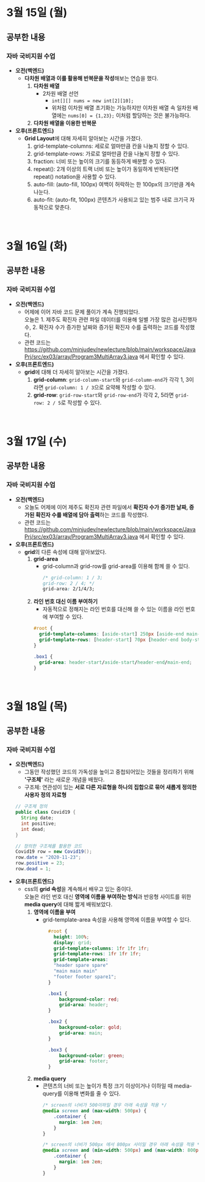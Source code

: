 # 3월 15일 (월)
## 공부한 내용
### 자바 국비지원 수업
- **오전(백엔드)**
  - **다차원 배열과 이를 활용해 반복문을 작성**해보는 연습을 했다.
    1. **다차원 배열**
        - 2차원 배열 선언
          - `int[][] nums = new int[2][10];`
          - 위처럼 이차원 배열 초기화는 가능하지만 이차원 배열 속 일차원 배열에는 `nums[0] = {1,23};` 이처럼 할당하는 것은 불가능하다.
    3. **다차원 배열을 이용한 반복문**
- **오후(프론트엔드)**
  - **Grid Layout**에 대해 자세히 알아보는 시간을 가졌다.
    1. grid-template-columns: 세로로 얼마만큼 칸을 나눌지 정할 수 있다.
    2. grid-template-rows: 가로로 얼마만큼 칸을 나눌지 정할 수 있다.
    3. fraction: 너비 또는 높이의 크기를 동등하게 배분할 수 있다.
    4. repeat(): 2개 이상의 트랙 너비 또는 높이가 동일하게 반복된다면 repeat() notation을 사용할 수 있다.
    5. auto-fill: (auto-fill, 100px) 여백이 허락하는 한 100px의 크기만큼 계속 나눈다.
    6. auto-fit: (auto-fit, 100px) 콘텐츠가 사용되고 있는 범주 내로 크기극 자동적으로 맞춘다.

<br>

# 3월 16일 (화)
## 공부한 내용
### 자바 국비지원 수업
- **오전(백엔드)**
  - 어제에 이어 자바 코드 문제 풀이가 계속 진행되었다.   
    오늘은 1. 제주도 확진자 관련 파일 데이터를 이용해 일별 가장 많은 검사진행자 수, 2. 확진자 수가 증가한 날짜와 증가된 확진자 수를 출력하는 코드를 작성했다.
  - 관련 코드는 https://github.com/minjudev/newlecture/blob/main/workspace/JavaPrj/src/ex03/array/Program3MultiArray3.java 에서 확인할 수 있다.
- **오후(프론트엔드)**
  - **grid**에 대해 더 자세히 알아보는 시간을 가졌다. 
      1. **grid-column**: `grid-column-start`와 `grid-column-end`가 각각 1, 3이라면 `grid-column: 1 / 3`으로 요약해 작성할 수 있다.
      2. **grid-row**: `grid-row-start`와 `grid-row-end`가 각각 2, 5라면 `grid-row: 2 / 5`로 작성할 수 있다.

<br>

# 3월 17일 (수)
## 공부한 내용
### 자바 국비지원 수업
- **오전(백엔드)**
  - 오늘도 어제에 이어 제주도 확진자 관련 파일에서 **확진자 수가 증가한 날짜, 증가된 확진자 수를 배열에 담아 출력**하는 코드를 작성했다.
  - 관련 코드는 https://github.com/minjudev/newlecture/blob/main/workspace/JavaPrj/src/ex03/array/Program3MultiArray3.java 에서 확인할 수 있다.
- **오후(프론트엔드)**
  - **grid**의 다른 속성에 대해 알아보았다.
    1. **grid-area**
        - grid-column과 grid-row를 grid-area를 이용해 함께 쓸 수 있다.
          ```css
          /* grid-column: 1 / 3;
          grid-row: 2 / 4; */
          grid-area: 2/1/4/3;
          ```
     2. **라인 번호 대신 이름 부여하기**
        - 자동적으로 정해지는 라인 번호를 대신해 쓸 수 있는 이름을 라인 번호에 부여할 수 있다.
        ```css
        #root {
          grid-template-columns: [aside-start] 250px [aside-end main-start] 1fr [main-end];
          grid-template-rows: [header-start] 70px [header-end body-start] 1fr [body-end footer-start] 100px [footer-end];
        }

        .box1 {
          grid-area: header-start/aside-start/header-end/main-end;
        }
        ```
      
<br>
      
# 3월 18일 (목)
## 공부한 내용
### 자바 국비지원 수업
- **오전(백엔드)**
  - 그동안 작성했던 코드의 가독성을 높이고 중첩되어있는 것들을 정리하기 위해 **'구조체'** 라는 새로운 개념을 배웠다.
  - 구조체: 연관성이 있는 **서로 다른 자료형을 하나의 집합으로 묶어 새롭게 정의한 사용자 정의 자료형**
  ```java
  // 구조체 정의
  public class Covid19 {
    String date;
    int positive;
    int dead;
  }
  ```   
  ```java
  // 정의한 구조체를 활용한 코드
  Covid19 row = new Covid19();
  row.date = "2020-11-23";
  row.positive = 23;
  row.dead = 1;
  ```
- **오후(프론트엔드)**
  - css의 **grid 속성**을 계속해서 배우고 있는 중이다.    
    오늘은 라인 번호 대신 **영역에 이름을 부여하는 방식**과 반응형 사이트를 위한 **media query**에 대해 짧게 배워보았다.
      1. **영역에 이름을 부여**
          - grid-template-area 속성을 사용해 영역에 이름을 부여할 수 있다.
            ```css
              #root {
                height: 100%;
                display: grid;
                grid-template-columns: 1fr 1fr 1fr;
                grid-template-rows: 1fr 1fr 1fr;
                grid-template-areas: 
                "header spare spare"
                "main main main"
                "footer footer spare1";
              }

              .box1 {
                  background-color: red;
                  grid-area: header;
              }

              .box2 {
                  background-color: gold;
                  grid-area: main;
              }

              .box3 {
                  background-color: green;
                  grid-area: footer;
              }
            ```
      3. **media query**
          - 콘텐츠의 너비 또는 높이가 특정 크기 이상이거나 이하일 때 media-query를 이용해 변화를 줄 수 있다.
            ```css
            /* screen의 너비가 500이하일 경우 아래 속성을 적용 */
            @media screen and (max-width: 500px) {
                .container {
                  margin: 1em 2em;
                }
            }

            /* screen의 너비가 500px 에서 800px 사이일 경우 아래 속성을 적용 */
            @media screen and (min-width: 500px) and (max-width: 800px) {
                .container {
                  margin: 1em 2em;
                }
            }
            ```
